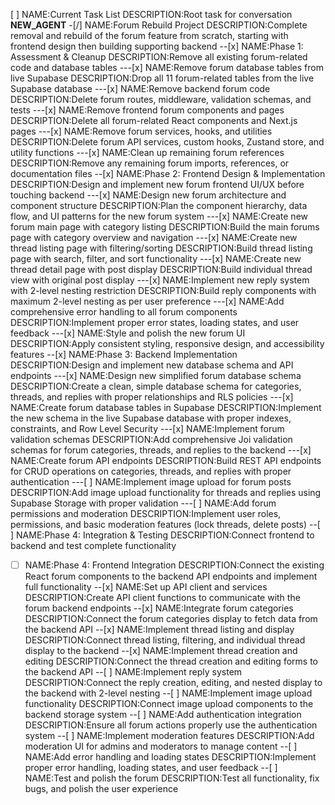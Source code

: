 [ ] NAME:Current Task List DESCRIPTION:Root task for conversation __NEW_AGENT__
-[/] NAME:Forum Rebuild Project DESCRIPTION:Complete removal and rebuild of the forum feature from scratch, starting with frontend design then building supporting backend
--[x] NAME:Phase 1: Assessment & Cleanup DESCRIPTION:Remove all existing forum-related code and database tables
---[x] NAME:Remove forum database tables from live Supabase DESCRIPTION:Drop all 11 forum-related tables from the live Supabase database
---[x] NAME:Remove backend forum code DESCRIPTION:Delete forum routes, middleware, validation schemas, and tests
---[x] NAME:Remove frontend forum components and pages DESCRIPTION:Delete all forum-related React components and Next.js pages
---[x] NAME:Remove forum services, hooks, and utilities DESCRIPTION:Delete forum API services, custom hooks, Zustand store, and utility functions
---[x] NAME:Clean up remaining forum references DESCRIPTION:Remove any remaining forum imports, references, or documentation files
--[x] NAME:Phase 2: Frontend Design & Implementation DESCRIPTION:Design and implement new forum frontend UI/UX before touching backend
---[x] NAME:Design new forum architecture and component structure DESCRIPTION:Plan the component hierarchy, data flow, and UI patterns for the new forum system
---[x] NAME:Create new forum main page with category listing DESCRIPTION:Build the main forums page with category overview and navigation
---[x] NAME:Create new thread listing page with filtering/sorting DESCRIPTION:Build thread listing page with search, filter, and sort functionality
---[x] NAME:Create new thread detail page with post display DESCRIPTION:Build individual thread view with original post display
---[x] NAME:Implement new reply system with 2-level nesting restriction DESCRIPTION:Build reply components with maximum 2-level nesting as per user preference
---[x] NAME:Add comprehensive error handling to all forum components DESCRIPTION:Implement proper error states, loading states, and user feedback
---[x] NAME:Style and polish the new forum UI DESCRIPTION:Apply consistent styling, responsive design, and accessibility features
--[x] NAME:Phase 3: Backend Implementation DESCRIPTION:Design and implement new database schema and API endpoints
---[x] NAME:Design new simplified forum database schema DESCRIPTION:Create a clean, simple database schema for categories, threads, and replies with proper relationships and RLS policies
---[x] NAME:Create forum database tables in Supabase DESCRIPTION:Implement the new schema in the live Supabase database with proper indexes, constraints, and Row Level Security
---[x] NAME:Implement forum validation schemas DESCRIPTION:Add comprehensive Joi validation schemas for forum categories, threads, and replies to the backend
---[x] NAME:Create forum API endpoints DESCRIPTION:Build REST API endpoints for CRUD operations on categories, threads, and replies with proper authentication
---[ ] NAME:Implement image upload for forum posts DESCRIPTION:Add image upload functionality for threads and replies using Supabase Storage with proper validation
---[ ] NAME:Add forum permissions and moderation DESCRIPTION:Implement user roles, permissions, and basic moderation features (lock threads, delete posts)
--[ ] NAME:Phase 4: Integration & Testing DESCRIPTION:Connect frontend to backend and test complete functionality
-[ ] NAME:Phase 4: Frontend Integration DESCRIPTION:Connect the existing React forum components to the backend API endpoints and implement full functionality
--[x] NAME:Set up API client and services DESCRIPTION:Create API client functions to communicate with the forum backend endpoints
--[x] NAME:Integrate forum categories DESCRIPTION:Connect the forum categories display to fetch data from the backend API
--[x] NAME:Implement thread listing and display DESCRIPTION:Connect thread listing, filtering, and individual thread display to the backend
--[x] NAME:Implement thread creation and editing DESCRIPTION:Connect the thread creation and editing forms to the backend API
--[ ] NAME:Implement reply system DESCRIPTION:Connect the reply creation, editing, and nested display to the backend with 2-level nesting
--[ ] NAME:Implement image upload functionality DESCRIPTION:Connect image upload components to the backend storage system
--[ ] NAME:Add authentication integration DESCRIPTION:Ensure all forum actions properly use the authentication system
--[ ] NAME:Implement moderation features DESCRIPTION:Add moderation UI for admins and moderators to manage content
--[ ] NAME:Add error handling and loading states DESCRIPTION:Implement proper error handling, loading states, and user feedback
--[ ] NAME:Test and polish the forum DESCRIPTION:Test all functionality, fix bugs, and polish the user experience
